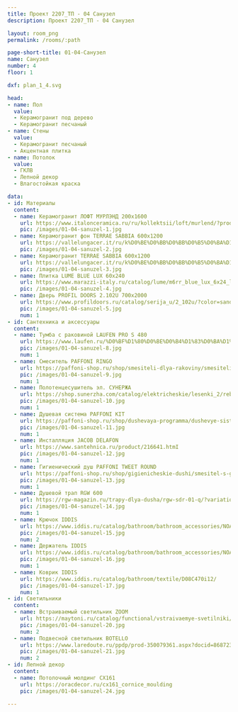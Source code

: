 ```yaml
---
title: Проект 2207_ТП - 04 Санузел
description: Проект 2207_ТП - 04 Санузел

layout: room_png
permalink: /rooms/:path

page-short-title: 01-04-Санузел
name: Санузел
number: 4
floor: 1

dxf: plan_1_4.svg

head:
- name: Пол
  value:
  - Керамогранит под дерево
  - Керамогранит песчаный
- name: Стены
  value:
  - Керамогранит песчаный
  - Акцентная плитка
- name: Потолок
  value:
  - ГКЛВ
  - Лепной декор
  - Влагостойкая краска

data:
- id: Материалы
  content:
  - name: Керамогранит ЛОФТ МУРЛЭНД 200x1600
    url: https://www.italonceramica.ru/ru/kollektsii/loft/murlend/?producttype=gres
    pic: /images/01-04-sanuzel-1.jpg
  - name: Керамогранит фон TERRAE SABBIA 600х1200
    url: https://vallelungacer.it/ru/k%D0%BE%D0%BB%D0%BB%D0%B5%D0%BA%D1%86%D0%B8%D0%B8/terrae/
    pic: /images/01-04-sanuzel-2.jpg
  - name: Керамогранит TERRAE SABBIA 600х1200
    url: https://vallelungacer.it/ru/k%D0%BE%D0%BB%D0%BB%D0%B5%D0%BA%D1%86%D0%B8%D0%B8/terrae/
    pic: /images/01-04-sanuzel-3.jpg
  - name: Плитка LUME BLUE LUX 60x240
    url: https://www.marazzi-italy.ru/catalog/lume/m6rr_blue_lux_6x24_lume_marazzi/
    pic: /images/01-04-sanuzel-4.jpg
  - name: Дверь PROFIL DOORS 2.102U 700x2000
    url: https://www.profildoors.ru/catalog/serija_u/2_102u/?color=sand&glass=
    pic: /images/01-04-sanuzel-5.jpg
    num: 1
- id: Сантехника и аксессуары
  content:
  - name: Тумба с раковиной LAUFEN PRO S 480
    url: https://www.laufen.ru/%D0%BF%D1%80%D0%BE%D0%B4%D1%83%D0%BA%D1%82%D1%8B/%D1%88%D0%BA%D0%B0%D1%84%D1%87%D0%B8%D0%BA-%D1%80%D0%B0%D0%BA%D0%BE%D0%B2%D0%B8%D0%BD%D1%83-%D0%BF%D0%B5%D1%82%D0%BB%D0%B8-%D1%81%D0%BB%D0%B5%D0%B2%D0%B0-%D0%BF%D0%BE%D0%BB%D0%BA%D0%B8-%D1%81%D0%BF%D1%80%D0%B0%D0%B2%D0%B0-%D0%B0%D1%81%D1%81%D0%B8%D0%BC%D0%B5%D1%82%D1%80%D0%B8%D1%87%D0%BD%D0%BE%D0%B8-%D0%BB%D0%B5%D0%B2%D0%BE%D0%B8-%D1%80%D0%B0%D0%BA%D0%BE%D0%B2%D0%B8%D0%BD%D1%8B-815955-H483001095...1?sku=H4830010959991
    pic: /images/01-04-sanuzel-8.jpg
    num: 1
  - name: Смеситель PAFFONI RINGO 
    url: https://paffoni-shop.ru/shop/smesiteli-dlya-rakoviny/smesiteli-dlya-rakoviny1/smesitel-dlya-rakoviny-paffoni-ringo-rin071bo
    pic: /images/01-04-sanuzel-9.jpg
    num: 1
  - name: Полотенцесушитель эл. СУНЕРЖА
    url: https://shop.sunerzha.com/catalog/elektricheskie/lesenki_2/reb_bogema_3_0_pryamaya_600kh500_mem_pravyy/?oid=30780
    pic: /images/01-04-sanuzel-10.jpg
    num: 1
  - name: Душевая система PAFFONI KIT 
    url: https://paffoni-shop.ru/shop/dushevaya-programma/dushevye-sistemy/dushevoj-komplekt-paffoni-3-v-1-41bo
    pic: /images/01-04-sanuzel-11.jpg
    num: 1
  - name: Инсталляция JACOB DELAFON
    url: https://www.santehnica.ru/product/216641.htmI
    pic: /images/01-04-sanuzel-12.jpg
    num: 1
  - name: Гигиенический душ PAFFONI TWEET ROUND
    url: https://paffoni-shop.ru/shop/gigienicheskie-dushi/smesitel-s-gigienicheskim-dushem-paffoni-tweet-round-zdup110bo
    pic: /images/01-04-sanuzel-13.jpg
    num: 1
  - name: Душевой трап RGW 600
    url: https://rgw-magazin.ru/trapy-dlya-dusha/rgw-sdr-01-q/?variation_id=1559
    pic: /images/01-04-sanuzel-14.jpg
    num: 1
  - name: Крючок IDDIS
    url: https://www.iddis.ru/catalog/bathroom/bathroom_accessories/NOAWT10i41/
    pic: /images/01-04-sanuzel-15.jpg
    num: 2
  - name: Держатель IDDIS
    url: https://www.iddis.ru/catalog/bathroom/bathroom_accessories/NOAWT00i43/
    pic: /images/01-04-sanuzel-16.jpg
    num: 1
  - name: Коврик IDDIS
    url: https://www.iddis.ru/catalog/bathroom/textile/D08C470i12/
    pic: /images/01-04-sanuzel-17.jpg
    num: 1
- id: Светильники
  content:
  - name: Встраиваемый светильник ZOOM
    url: https://maytoni.ru/catalog/functional/vstraivaemye-svetilniki/dl033-2-02w/
    pic: /images/01-04-sanuzel-20.jpg
    num: 2
  - name: Подвесной светильник BOTELLO
    url: https://www.laredoute.ru/ppdp/prod-350079361.aspx?docid=868723#shoppingtool=treestructureguidednavigation&srt=noSorting&shoppingtool=treestructureguidednavigation&pgnt=2
    pic: /images/01-04-sanuzel-21.jpg
    num: 2
- id: Лепной декор
  content:
  - name: Потолочный молдинг CX161
    url: https://oracdecor.ru/cx161_cornice_moulding
    pic: /images/01-04-sanuzel-24.jpg

---
```

